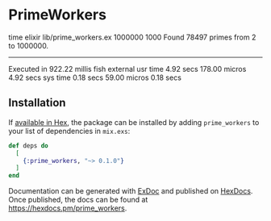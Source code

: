 # PrimeWorkers
time elixir lib/prime_workers.ex 1000000 1000
Found 78497 primes from 2 to 1000000.

________________________________________________________
Executed in  922.22 millis    fish           external
   usr time    4.92 secs    178.00 micros    4.92 secs
   sys time    0.18 secs     59.00 micros    0.18 secs



## Installation

If [available in Hex](https://hex.pm/docs/publish), the package can be installed
by adding `prime_workers` to your list of dependencies in `mix.exs`:

```elixir
def deps do
  [
    {:prime_workers, "~> 0.1.0"}
  ]
end
```

Documentation can be generated with [ExDoc](https://github.com/elixir-lang/ex_doc)
and published on [HexDocs](https://hexdocs.pm). Once published, the docs can
be found at <https://hexdocs.pm/prime_workers>.

